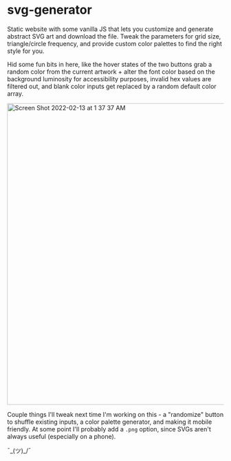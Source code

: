 # svg-generator

Static website with some vanilla JS that lets you customize and generate abstract SVG art and download the file. Tweak the parameters for grid size, triangle/circle frequency, and provide custom color palettes to find the right style for you.

Hid some fun bits in here, like the hover states of the two buttons grab a random color from the current artwork + alter the font color based on the background luminosity for accessibility purposes, invalid hex values are filtered out, and blank color inputs get replaced by a random default color array.

<img width="700" alt="Screen Shot 2022-02-13 at 1 37 37 AM" src="https://user-images.githubusercontent.com/14240900/153741901-e2a6cb73-d505-4063-b824-d959d76b107f.png">

Couple things I'll tweak next time I'm working on this - a "randomize" button to shuffle existing inputs, a color palette generator, and making it mobile friendly. At some point I'll probably add a `.png` option, since SVGs aren't always useful (especially on a phone).

¯\_(ツ)_/¯
